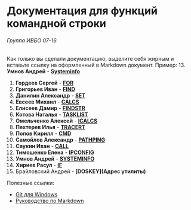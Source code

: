 ﻿# Документация для функций командной строки
###### Группа ИВБО 07-16

Как только вы сделали документацию, выделите себя жирным и вставьте ссылку на оформленный в Markdown документ.
Пример: 13. **Умнов Андрей** - **[Systeminfo](https://github.com/DisappointedDuck/IVBO-07-16/blob/master/SystemInfo.md)**

1. **Гордеев Сергей** - **[FOR](https://github.com/DisappointedDuck/IVBO-07-16/blob/master/FOR.md)**
2. **Григорьев Иван** -  **[FIND](https://github.com/DisappointedDuck/IVBO-07-16/blob/master/FIND.md)**
3. **Данилин Александр** - **[SET](https://github.com/DisappointedDuck/IVBO-07-16/blob/Alexandr_Danilin/SET.md)** 
4. **Евсеев Михаил** - **[CALCS](https://github.com/DisappointedDuck/IVBO-07-16/blob/master/Cacls.md)**
5. **Елисеев Дамир** - **[FINDSTR](https://github.com/DisappointedDuck/IVBO-07-16/blob/master/Findstr.md)**
6. **Котова Наталья** - **[TASKLIST](https://github.com/DisappointedDuck/IVBO-07-16/blob/Kotova_Natasha/Kotova.md)**
7. **Омельченко Алексей** - **[ICALCS](https://github.com/DisappointedDuck/IVBO-07-16/blob/master/Icacls.md)**
8. **Пехтерев Илья** - **[TRACERT](https://github.com/DisappointedDuck/IVBO-07-16/blob/master/Tracert.md)**
9. **Попов Кирилл** - **[CMD](https://github.com/DisappointedDuck/IVBO-07-16/blob/master/CMD.md)**
10. **Самойлов Александр** - **[PATHPING](https://github.com/DisappointedDuck/IVBO-07-16/blob/master/Pathping.md)**
11. **Саукин Иван** - **[CALL](https://github.com/DisappointedDuck/IVBO-07-16/blob/master/Call.md)**
12. **Тимошенко Елена** - **[IPCONFIG](https://github.com/DisappointedDuck/IVBO-07-16/blob/master/IPCONFIG.md)**
13. **Умнов Андрей** - **[SYSTEMINFO](https://github.com/DisappointedDuck/IVBO-07-16/blob/master/SystemInfo.md)**
14. **Хириев Расул** - **[IF](https://github.com/DisappointedDuck/IVBO-07-16/blob/master/IF.md)**
15. Брайловский Андрей - **[DOSKEY](Адрес утилиты)** 

Полезные ссылки:
* [Git для Windows](https://github.com/git-for-windows/git/releases/download/v2.24.0.windows.1/Git-2.24.0-32-bit.exe)
* [Руководство по Markdown](https://paulradzkov.com/2014/markdown_cheatsheet/)
